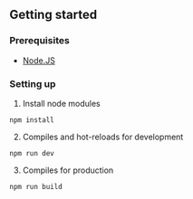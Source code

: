 ## Getting started

### Prerequisites

* [Node.JS](https://nodejs.org/)

### Setting up

1. Install node modules
```
npm install
```

2. Compiles and hot-reloads for development
```
npm run dev
```

3. Compiles for production
```
npm run build
```